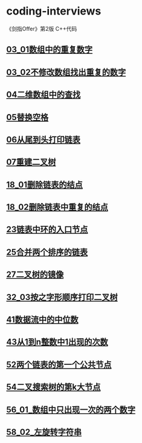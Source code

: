 # coding-interviews
《剑指Offer》第2版 C++代码 

## [03_01数组中的重复数字](03_01_DuplicationInArray/)
## [03_02不修改数组找出重复的数字](03_02_DuplicationInArrayNoEdit/)
## [04二维数组中的查找](04_FindInPartiallySortedMatrix/)
## [05替换空格](04_FindInPartiallySortedMatrix/)
## [06从尾到头打印链表](06_PrintListInReversedOrder/)
## [07重建二叉树](06_PrintListInReversedOrder/)
## [18_01删除链表的结点](18_01_DeleteDuplicatedNode/)
## [18_02删除链表中重复的结点](18_02_DeleteDuplicatedNode/)
## [23链表中环的入口节点](23_EntryNodeInListLoop/)
## [25合并两个排序的链表](25_MergeSortedLists/)
## [27二叉树的镜像](27_MirrorOfBinaryTree/)
## [32_03按之字形顺序打印二叉树](32_03_PrintTreesInZigzag/)
## [41数据流中的中位数](41_StreamMedian/)
## [43从1到n整数中1出现的次数](41_StreamMedian/)
## [52两个链表的第一个公共节点](52_FirstCommonNodesInLists/)
## [54二叉搜索树的第k大节点](54_KthNodeInBST/)
## [56_01_数组中只出现一次的两个数字](56_01_NumbersAppearOnce/)
## [58_02_左旋转字符串](58_02_LeftRotateString/)